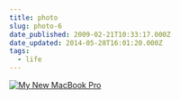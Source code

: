 ```yaml
---
title: photo
slug: photo-6
date_published: 2009-02-21T10:33:17.000Z
date_updated: 2014-05-28T16:01:20.000Z
tags:
  - life
---
```


[![My New MacBook Pro](http://res.cloudinary.com/joelgoodman/image/upload/v1401314481/photo-31_tiqdjr.jpg)](http://res.cloudinary.com/joelgoodman/image/upload/v1401314481/photo-31_tiqdjr.jpg)
